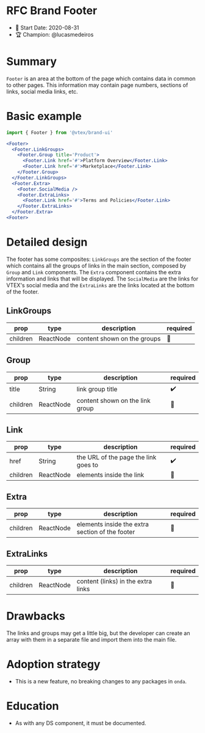 # RFC Brand Footer

- 📅 Start Date: 2020-08-31
- 🏆 Champion: @lucasmedeiros

# Summary

`Footer` is an area at the bottom of the page which contains data in common to other pages. This information may contain page numbers, sections of links, social media links, etc.

# Basic example

```jsx
import { Footer } from '@vtex/brand-ui'

<Footer>
  <Footer.LinkGroups>
    <Footer.Group title='Product'>
      <Footer.Link href='#'>Platform Overview</Footer.Link>
      <Footer.Link href='#'>Marketplace</Footer.Link>
    </Footer.Group>
  </Footer.LinkGroups>
  <Footer.Extra>
    <Footer.SocialMedia />
    <Footer.ExtraLinks>
      <Footer.Link href='#'>Terms and Policies</Footer.Link>
    </Footer.ExtraLinks>
  </Footer.Extra>
<Footer>
```

# Detailed design

The footer has some composites: `LinkGroups` are the section of the footer which contains all the groups of links in the main section, composed by `Group` and `Link` components. The `Extra` component contains the extra information and links that will be displayed. The `SocialMedia` are the links for VTEX's social media and the `ExtraLinks` are the links located at the bottom of the footer.

## LinkGroups

| prop     | type      | description                 | required |
| -------- | --------- | --------------------------- | -------- |
| children | ReactNode | content shown on the groups | 🚫       |

## Group

| prop     | type      | description                     | required |
| -------- | --------- | ------------------------------- | -------- |
| title    | String    | link group title                | ✔️       |
| children | ReactNode | content shown on the link group | 🚫       |

## Link

| prop     | type      | description                          | required |
| -------- | --------- | ------------------------------------ | -------- |
| href     | String    | the URL of the page the link goes to | ✔️       |
| children | ReactNode | elements inside the link             | 🚫       |

## Extra

| prop     | type      | description                                     | required |
| -------- | --------- | ----------------------------------------------- | -------- |
| children | ReactNode | elements inside the extra section of the footer | 🚫       |

## ExtraLinks

| prop     | type      | description                        | required |
| -------- | --------- | ---------------------------------- | -------- |
| children | ReactNode | content (links) in the extra links | 🚫       |

# Drawbacks

The links and groups may get a little big, but the developer can create an array with them in a separate file and import them into the main file.

# Adoption strategy

- This is a new feature, no breaking changes to any packages in `onda`.

# Education

- As with any DS component, it must be documented.
